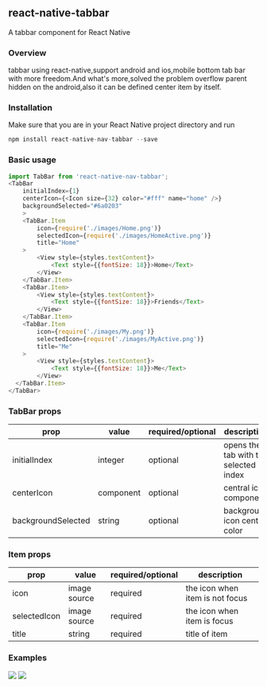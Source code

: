## react-native-tabbar

A tabbar component for React Native

### Overview
tabbar using react-native,support android and ios,mobile bottom tab bar with more freedom.And what's more,solved the problem overflow parent hidden on the android,also it can be defined center item by itself.

### Installation

Make sure that you are in your React Native project directory and run

```javascript
npm install react-native-nav-tabbar --save
```
### Basic usage

```javascript
import TabBar from 'react-native-nav-tabbar';
<TabBar
    initialIndex={1}
    centerIcon={<Icon size={32} color="#fff" name="home" />}
    backgroundSelected="#6a0203"
    >
    <TabBar.Item
        icon={require('./images/Home.png')}
        selectedIcon={require('./images/HomeActive.png')}
        title="Home"
    >
        <View style={styles.textContent}>
            <Text style={{fontSize: 18}}>Home</Text>
        </View>
    </TabBar.Item>
    <TabBar.Item>
        <View style={styles.textContent}>
            <Text style={{fontSize: 18}}>Friends</Text>
        </View>
    </TabBar.Item>
    <TabBar.Item
        icon={require('./images/My.png')}
        selectedIcon={require('./images/MyActive.png')}
        title="Me"
    >
        <View style={styles.textContent}>
            <Text style={{fontSize: 18}}>Me</Text>
        </View>
  </TabBar.Item>
</TabBar>
```
### TabBar props

| prop | value | required/optional | description |
| --- | --- | --- | --- |
| initialIndex | integer | optional | opens the tab with the selected index |
| centerIcon | component | optional | central icon component |
| backgroundSelected | string | optional | background icon central color |

### Item props

| prop | value | required/optional | description |
| --- | --- | --- | --- |
| icon | image source | required | the icon when item is not focus |
| selectedIcon | image source | required | the icon when item is focus |
| title | string | required | title of item |

### Examples


![](https://raw.githubusercontent.com/territoryfan/react-native-tabbar/master/screenshots/tabbar_ios.gif)
![](https://raw.githubusercontent.com/territoryfan/react-native-tabbar/master/screenshots/tabbar_android.gif)
